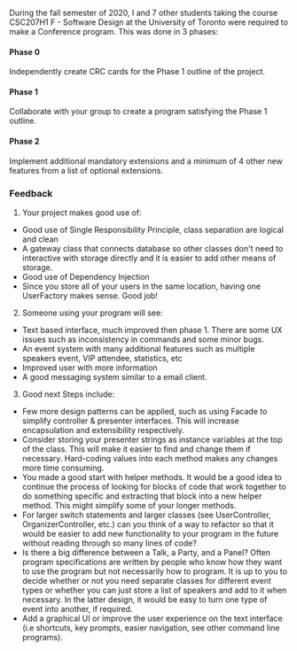 During the fall semester of 2020, I and 7 other students taking the course CSC207H1 F - Software Design at the University of Toronto were required to 
make a Conference program. This was done in 3 phases:

<h4>Phase 0</h4>
Independently create CRC cards for the Phase 1 outline of the project.

<h4>Phase 1</h4>
Collaborate with your group to create a program satisfying the Phase 1 outline.

<h4>Phase 2</h4>
Implement additional mandatory extensions and a minimum of 4 other new features from a list of optional extensions.

<h3>Feedback</h3>

1. Your project makes good use of:
* Good use of Single Responsibility Principle, class separation are logical and clean
* A gateway class that connects database so other classes don't need to interactive with storage directly and it is easier to add other means of storage.
* Good use of Dependency Injection
* Since you store all of your users in the same location, having one UserFactory makes sense. Good job!
2. Someone using your program will see:
* Text based interface, much improved then phase 1. There are some UX issues such as inconsistency in commands and some minor bugs.
* An event system with many additional features such as multiple speakers event, VIP attendee, statistics, etc
* Improved user with more information
* A good messaging system similar to a email client.
3. Good next Steps include:
* Few more design patterns can be applied, such as using Facade to simplify controller & presenter interfaces. This will increase encapsulation and extensibility respectively.
* Consider storing your presenter strings as instance variables at the top of the class. This will make it easier to find and change them if necessary. Hard-coding values into each method makes any changes more time consuming.
* You made a good start with helper methods. It would be a good idea to continue the process of looking for blocks of code that work together to do something specific and extracting that block into a new helper method. This might simplify some of your longer methods.
* For larger switch statements and larger classes (see UserController, OrganizerController, etc.) can you think of a way to refactor so that it would be easier to add new functionality to your program in the future without reading through so many lines of code?
* Is there a big difference between a Talk, a Party, and a Panel? Often program specifications are written by people who know how they want to use the program but not necessarily how to program. It is up to you to decide whether or not you need separate classes for different event types or whether you can just store a list of speakers and add to it when necessary. In the latter design, it would be easy to turn one type of event into another, if required.
* Add a graphical UI or improve the user experience on the text interface (i.e shortcuts, key prompts, easier navigation, see other command line programs).

